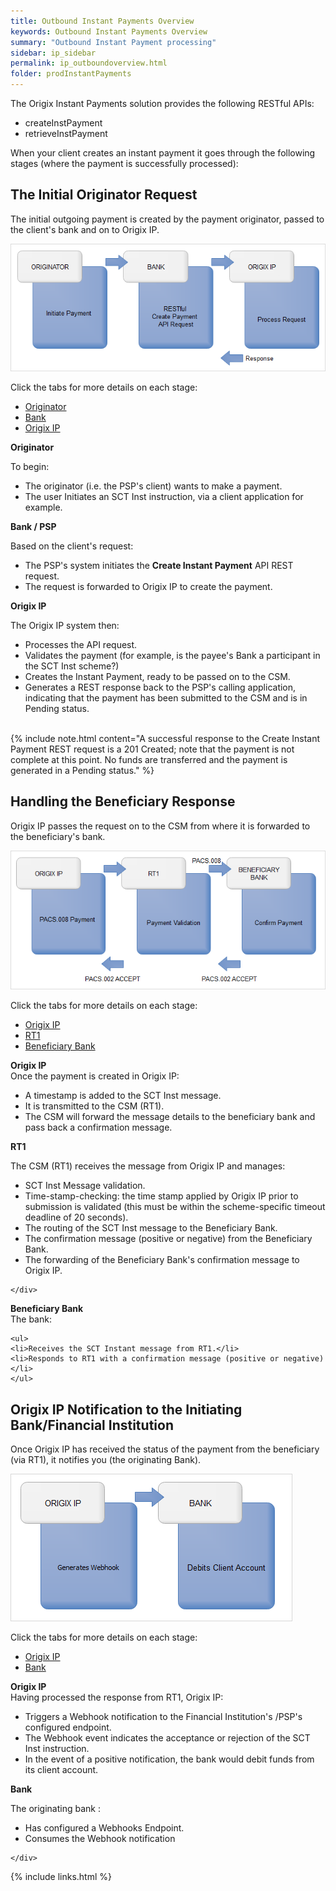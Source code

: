 ```yaml
---
title: Outbound Instant Payments Overview
keywords: Outbound Instant Payments Overview
summary: "Outbound Instant Payment processing"
sidebar: ip_sidebar
permalink: ip_outboundoverview.html
folder: prodInstantPayments
---
```


The Origix Instant Payments solution provides the following RESTful APIs:

* createInstPayment
* retrieveInstPayment

When your client creates an instant payment it goes through the following stages (where the payment is successfully processed):


## The Initial Originator Request

The initial outgoing payment is created by the payment originator, passed to the client's bank and on to Origix IP.

<img src = "images/sipFlow1.png">

Click the tabs for more details on each stage:

<ul id="profileTabs" class="nav nav-tabs">
    <li class="active">
        <a href="#Originator" data-toggle="tab">Originator</a></li>
    <li><a href="#Bank" data-toggle="tab">Bank</a></li>
    <li><a href="#OrigixIP" data-toggle="tab">Origix IP</a></li>
</ul>
  <div class="tab-content">
<div role="tabpanel" class="tab-pane active" id="Originator">
    <b>Originator</b>
<p>To begin:</p>
<ul>
<li>The originator (i.e. the PSP's client) wants to make a payment. </li>
<li>The user Initiates an SCT Inst instruction, via a client application for example.</li>
</ul>
</div>

<div role="tabpanel" class="tab-pane" id="Bank">
    <b>Bank / PSP</b>
    <p>Based on the client's request:</p>
    <ul>
    <li>The PSP's system initiates the <b>Create Instant Payment</b> API REST request.</li> 
    <li>The request is forwarded to Origix IP to create the payment.</li>
    </ul>
    </div>

<div role="tabpanel" class="tab-pane" id="OrigixIP">
    <b>Origix IP</b>
    <p>The Origix IP system then:</p>
    <ul>
    <li>Processes the API request.</li>
    <li>Validates the payment (for example, is the payee's Bank a participant in the SCT Inst scheme?)</li>
    <li>Creates the Instant Payment, ready to be passed on to the CSM.</li>
    <li>Generates a REST response back to the PSP's calling application, indicating that the payment has been submitted to the CSM and is in Pending status.</li>
    </ul>
</div>
</div>

<br/>
{% include note.html content="A successful response to the Create Instant Payment REST request is a 201 Created; note that the payment is not complete at this point. No funds are transferred and the payment is generated in a Pending status." %}

## Handling the Beneficiary Response

Origix IP passes the request on to the CSM from where it is forwarded to the beneficiary's bank.

<img src="images/sipFlow2.png">

Click the tabs for more details on each stage:

<ul id="profileTabs" class="nav nav-tabs">
    <li class="active">
        <a href="#OrigixIP2" data-toggle="tab">Origix IP</a></li>
    <li><a href="#RT1" data-toggle="tab">RT1</a></li>
    <li><a href="#BeneBank" data-toggle="tab">Beneficiary Bank</a></li>
</ul>
  <div class="tab-content">
<div role="tabpanel" class="tab-pane active" id="OrigixIP2">
    <b>Origix IP</b>
    <br/>Once the payment is created in Origix IP:
    <ul>
    <li>A timestamp is added to the SCT Inst message.</li> 
    <li>It is transmitted to the CSM (RT1).</li>
    <li>The CSM will forward the message details to the beneficiary bank and pass back a confirmation message.</li>
    </ul>
</div>

<div role="tabpanel" class="tab-pane" id="RT1">
    <b>RT1</b>
    <p>The CSM (RT1) receives the message from Origix IP and manages:</p>
    <ul>
    <li>SCT Inst Message validation.</li>
    <li>Time-stamp-checking: the time stamp applied by Origix IP prior to submission is validated (this must be within the scheme-specific timeout deadline of 20 seconds).</li>
    <li>The routing of the SCT Inst message to the Beneficiary Bank.</li>
    <li>The confirmation message (positive or negative) from the Beneficiary Bank.</li>
    <li>The forwarding of the Beneficiary Bank's confirmation message to Origix IP.</li>
    </ul>
    
    
    </div>

<div role="tabpanel" class="tab-pane" id="BeneBank">
    <b>Beneficiary Bank</b>
    <br/>The bank:
    
    <ul>
    <li>Receives the SCT Instant message from RT1.</li>
    <li>Responds to RT1 with a confirmation message (positive or negative)</li>    
    </ul>
</div>
</div>

## Origix IP Notification to the Initiating Bank/Financial Institution

Once Origix IP has received the status of the payment from the beneficiary (via RT1), it notifies you (the originating Bank).

<img src="images/sipFlow3.png">

Click the tabs for more details on each stage:

<ul id="profileTabs" class="nav nav-tabs">
    <li class="active">
        <a href="#OrigixIP3" data-toggle="tab">Origix IP</a></li>
    <li><a href="#OrigBnk" data-toggle="tab">Bank</a></li>
    
</ul>
  <div class="tab-content">
<div role="tabpanel" class="tab-pane active" id="OrigixIP3">
    <b>Origix IP</b>
    <br/>Having processed the response from RT1, Origix IP:
    <ul>
    <li>Triggers a Webhook notification to the Financial Institution's /PSP's configured endpoint.</li> 
    <li>The Webhook event indicates the acceptance or rejection of the SCT Inst instruction.</li> 
    <li>In the event of a positive notification, the bank would debit funds from its client account.</li>
    </ul>
</div>

<div role="tabpanel" class="tab-pane" id="OrigBnk">
    <b>Bank</b>
    <p>The originating bank :</p>
    <ul>
    <li>Has configured a Webhooks Endpoint.</li>
    <li>Consumes the Webhook notification</li>    
    </ul>
    
    
    </div>


</div>







{% include links.html %}
